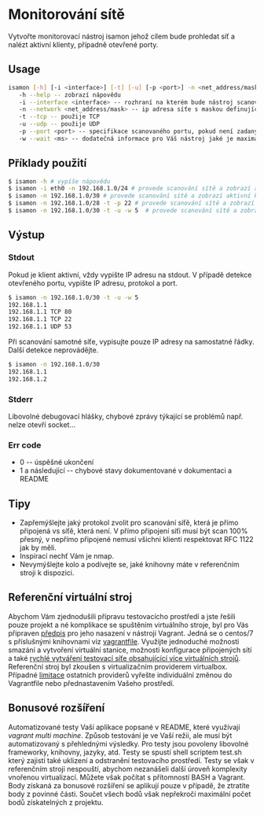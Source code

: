 # Monitorování sítě
Vytvořte monitorovací nástroj isamon jehož cílem bude prohledat síť a nalézt aktivní klienty, případně otevřené porty.
## Usage
```sh
isamon [-h] [-i <interface>] [-t] [-u] [-p <port>] -n <net_address/mask>
   -h --help -- zobrazí nápovědu
   -i --interface <interface> -- rozhraní na kterém bude nástroj scanovat
   -n --network <net_address/mask> -- ip adresa síťe s maskou definující rozsah pro scanování
   -t --tcp -- použije TCP
   -u --udp -- použije UDP
   -p --port <port> -- specifikace scanovaného portu, pokud není zadaný, scanujte celý rozsah
   -w --wait <ms> -- dodatečná informace pro Váš nástroj jaké je maximální přípustné RTT
```
## Příklady použití
```sh
$ isamon -h # vypíše nápovědu
$ isamon -i eth0 -n 192.168.1.0/24 # provede scanování sítě a zobrazí aktivní klienty za použití rozhraní ethé
$ isamon -n 192.168.1.0/30 # provede scanování sítě a zobrazí aktivní klienty za použití všech rozhraní
$ isamon -n 192.168.1.0/28 -t -p 22 # provede scanování sítě a zobrazí aktivní klienty s otevřeným TCP portem 22 za použití všech rozhraní
$ isamon -n 192.168.1.0/30 -t -u -w 5  # provede scanování sítě a zobrazí aktivní klienty a všechny otevřené TCP a UDP porty za použití všech rozhraní, pokud klient neodpoví do 5ms, isamon jej bude považovat danný port za uzavřený 
```
## Výstup
### Stdout
Pokud je klient aktivní, vždy vypište IP adresu na stdout. V případě detekce otevřeného portu, vypište IP adresu, protokol a port.
```sh
$ isamon -n 192.168.1.0/30 -t -u -w 5 
192.168.1.1
192.168.1.1 TCP 80
192.168.1.1 TCP 22
192.168.1.1 UDP 53
```
Při scanování samotné síťe, vypisujte pouze IP adresy na samostatné řádky. Další detekce neprovádějte.
```sh
$ isamon -n 192.168.1.0/30
192.168.1.1
192.168.1.2
```
### Stderr
Libovolné debugovací hlášky, chybové zprávy týkající se problémů např. nelze otevří socket...
### Err code
* 0 -- úspěšné ukončení
* 1 a následující -- chybové stavy dokumentované v dokumentaci a README
## Tipy 
* Zapřemýšlejte jaký protokol zvolit pro scanování síťě, která je přímo připojená vs síťě, která není. V přímo připojení síťi musí být scan 100% přesný, v nepřímo připojené nemusí všichni klienti respektovat RFC 1122 jak by měli.
* Inspirací nechť Vám je nmap. 
* Nevymýšlejte kolo a podívejte se, jaké knihovny máte v referenčním stroji k dispozici.
## Referenční virtuální stroj
Abychom Vám zjednodušili přípravu testovacícho prostředí a jste řešili pouze projekt a né komplikace se spuštěním virtuálního stroje, byl pro Vás připraven [předpis](https://github.com/nesfit/ISA/tree/master/projects/vagrant) pro jeho nasazení v nástroji Vagrant. Jedná se o centos/7 s příslušnými knihovnami viz [vagrantfile](https://github.com/nesfit/ISA/blob/master/projects/vagrant/Vagrantfile). Využijte jednoduché možnosti smazání a vytvoření virtuální stanice, možnosti konfigurace připojených sítí a také [rychlé vytváření testovací síťe obsahujícící více virtuálních strojů](https://www.vagrantup.com/docs/multi-machine/). Referenční stroj byl zkoušen s virtualizačním providerem virtualbox. Případné [limitace](https://www.vagrantup.com/docs/hyperv/limitations.html) ostatních providerů vyřešte individuální změnou do Vagrantfile nebo přednastavením Vašeho prostředí. 
## Bonusové rozšíření
Automatizované testy Vaší aplikace popsané v README, které využívají *vagrant multi machine*. Způsob testování je ve Vaší režii, ale musí být automatizovaný s přehlednými výsledky. Pro testy jsou povoleny libovolné frameworky, knihovny, jazyky, atd. Testy se spustí shell scriptem test.sh který zajistí také uklizení a odstranění testovacího prostředí. Testy se však v referenčním stroji nespouští, abychom nezanášeli další úroveň komplexity vnořenou virtualizací. Můžete však počítat s přítomností BASH a Vagrant.
Body získaná za bonusové rozšíření se aplikují pouze v případě, že ztratíte body z povinné části. Součet všech bodů však nepřekročí maximální počet bodů získatelných z projektu.
